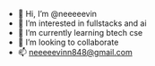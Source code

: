 - 👋 Hi, I’m @neeeeevin
- 👀 I’m interested in fullstacks and ai
- 🌱 I’m currently learning btech cse
- 💞️ I’m looking to collaborate
- 📫 neeeeevinn848@gmail.com

<!---
neeeeevin/neeeeevin is a ✨ special ✨ repository because its `README.md` (this file) appears on your GitHub profile.
You can click the Preview link to take a look at your changes.
--->
